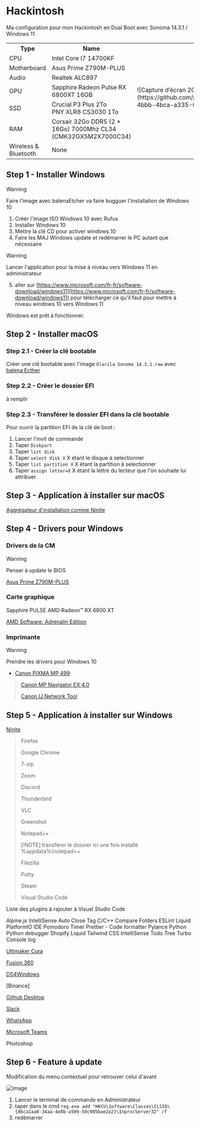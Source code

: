 # Hackintosh
Ma configuration pour mon Hackintosh en Dual Boot avec Sonoma 14.3.1 / Windows 11

<table>
<tr>
  <th>Type</th>
  <th>Name</th>
  <th></th>
</tr>
  <tr>
    <td>CPU</td>
    <td>Intel Core I7 14700KF</td>
    <td rowspan="6">![Capture d’écran 2024-03-20 à 15 15 21](https://github.com/percolouco/Hackintosh/assets/57752243/fc7842bc-4bbb-4bca-a335-65eebf48e5eb)</td>

  </tr>
  <tr>
    <td>Motherboard</td>
    <td>Asus Prime Z790M-PLUS</td>
  </tr>
  <tr>
    <td>Audio</td>
    <td>Realtek ALC897</td>
  </tr>
  <tr>
    <td>GPU</td>
    <td>Sapphire Radeon Pulse RX 6800XT 16GB</td>
  </tr>
  <tr>
    <td>SSD</td>
    <td>
      Crucial P3 Plus 2To
      <br>
      PNY XLR8 CS3030 1To
    </td>
  </tr>
  <tr>
    <td>RAM</td>
    <td>Corsair 32Go DDR5 (2 * 16Go) 7000Mhz CL34 (CMK32GX5M2X7000C34)</td>
  </tr>
  <tr>
    <td>Wireless &amp; Bluetooth</td>
    <td>None</td>
  </tr>
</table>

## Step 1 - Installer Windows 

> [!WARNING]
> Faire l'image avec balenaEtcher va faire bugguer l'installation de Windows 10

1. Créer l'image ISO Windows 10 avec Rufus
2. Installer Windows 10
3. Mettre la clé CD pour activer windows 10
4. Faire les MAJ Windows update et redémarrer le PC autant que nécessaire
> [!WARNING]
>  Lancer l'application pour la mise à niveau vers Windows 11 en administrateur
5. aller sur [https://www.microsoft.com/fr-fr/software-download/windows11](https://www.microsoft.com/fr-fr/software-download/windows11) pour télécharger ce qu'il faut pour mettre à niveau windows 10 vers Windows 11



Windows est prêt à fonctionner.

## Step 2 - Installer macOS
### Step 2.1 - Créer la clé bootable

Créer une clé bootable avec l'image `Olarila Sonoma 14.3.1.raw` avec [balena Ecther](https://etcher.balena.io/)

### Step 2.2 - Créer le dossier EFI

à remplir

### Step 2.3 - Transférer le dossier EFI dans la clé bootable

Pour ouvrir la partition EFI de la clé de boot : 
1. Lancer l'invit de commande
2. Taper `Diskpart`
3. Taper `list disk`
4. Taper `select disk X` X étant le disque à selectionner
5. Taper `list partition X` X étant la partition à selectionner
6. Taper `assign letter=X` X étant la lettre du lecteur que l'on souhaite lui attribuer

## Step 3 - Application à installer sur macOS

[Aggrégateur d'installation comme Ninite](https://macapps.link/en/)

## Step 4 - Drivers pour Windows

### Drivers de la CM

> [!WARNING]
> Penser à update le BIOS

[Asus Prime Z790M-PLUS ](https://www.asus.com/motherboards-components/motherboards/prime/prime-z790m-plus/)

### Carte graphique

Sapphire PULSE AMD Radeon™ RX 6800 XT 

[AMD Software: Adrenalin Edition](https://www.amd.com/en/support)

### Imprimante

> [!WARNING]
> Prendre les drivers pour Windows 10
- [Canon PIXMA MP 499](https://www.canon-europe.com/support/consumer/products/printers/pixma/mp-series/pixma-mp499.html?type=drivers&detailId=tcm:13-988844&os=Windows%2010%20(64-bit)&language=fr&productTcmUri=tcm:13-780631)

> [Canon MP Navigator EX 4.0](https://www.canon.fr/support/consumer_products/software/mp-navigator-ex.html)
> 
> [Canon IJ Network Tool](https://www.canon.fr/support/consumer_products/software/ij-network-tool.html)

## Step 5 - Application à installer sur Windows

[Ninite](https://ninite.com/7zip-chrome-discord-filezilla-firefox-greenshot-notepadplusplus-putty-steam-thunderbird-vlc-vscode-zoom/)

> Firefox
>
> Google Chrome
>
> 7-zip
>
> Zoom
>
> Discord
>
> Thunderbird
>
> VLC
>
> Greenshot
>
> Notepad++
>
> [!NOTE]
> transférer le dossier ici une fois installé %appdata%\notepad++
> 
> Filezilla
> 
> Putty
> 
> Steam
> 
> Visual Studio Code


Liste des plugins à rajouter à Visuel Studio Code

Alpine.js IntelliSense
Auto Close Tag
C/C++
Compare Folders
ESLint
Liquid
PlatformIO IDE
Pomodoro Timer
Prettier - Code formatter
Pylance
Python
Python debugger
Shopify Liquid
Tailwind CSS IntelliSense
Todo Tree
Turbo Console log

[Ultimaker Cura](https://ultimaker.com/software/ultimaker-cura/#downloads)  

[Fusion 360](https://www.autodesk.com/products/fusion-360/overview)

[DS4Windows](https://ds4-windows.com/download/ryochan7-ds4windows/)

[Binance]

[Github Desktop](https://desktop.github.com/)

[Slack](https://slack.com/intl/fr-fr/downloads/windows)

[WhatsApp](https://www.whatsapp.com/download)

[Microsoft Teams](https://www.microsoft.com/en-us/microsoft-teams/download-app)

Photoshop

## Step 6 - Feature à update

Modification du menu contextuel pour retrouver celui d'avant 

![image](https://github.com/percolouco/Hackintosh/assets/57752243/e0f49d8e-997a-4f56-8a9c-61872062d50e)

1. Lancer le terminal de commande en Administrateur
2. taper dans le cmd `reg.exe add "HKCU\Software\Classes\CLSID\{86ca1aa0-34aa-4e8b-a509-50c905bae2a2}\InprocServer32" /f `
3. redémarrer








